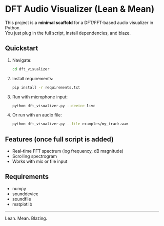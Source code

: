 # DFT Audio Visualizer (Lean & Mean)

This project is a **minimal scaffold** for a DFT/FFT-based audio visualizer in Python.  
You just plug in the full script, install dependencies, and blaze.

## Quickstart

1. Navigate:
   ```bash
   cd dft_visualizer
   ```

2. Install requirements:
   ```bash
   pip install -r requirements.txt
   ```

3. Run with microphone input:
   ```bash
   python dft_visualizer.py --device live
   ```

4. Or run with an audio file:
   ```bash
   python dft_visualizer.py --file examples/my_track.wav
   ```

## Features (once full script is added)
- Real-time FFT spectrum (log frequency, dB magnitude)
- Scrolling spectrogram
- Works with mic or file input

## Requirements
- numpy
- sounddevice
- soundfile
- matplotlib

---
Lean. Mean. Blazing.
